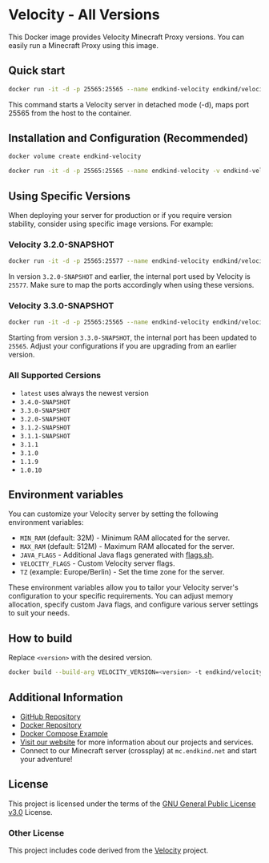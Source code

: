 # Velocity - All Versions

This Docker image provides Velocity Minecraft Proxy versions. You can easily run a Minecraft Proxy using this image.

## Quick start

```bash
docker run -it -d -p 25565:25565 --name endkind-velocity endkind/velocity:latest
```

This command starts a Velocity server in detached mode (-d), maps port 25565 from the host to the container.

## Installation and Configuration (Recommended)

```bash
docker volume create endkind-velocity

docker run -it -d -p 25565:25565 --name endkind-velocity -v endkind-velocity:/velocity --restart=always endkind/velocity:latest
```

## Using Specific Versions

When deploying your server for production or if you require version stability, consider using specific image versions. For example:

### Velocity 3.2.0-SNAPSHOT

```bash
docker run -it -d -p 25565:25577 --name endkind-velocity endkind/velocity:3.2.0-SNAPSHOT
```

In version `3.2.0-SNAPSHOT` and earlier, the internal port used by Velocity is `25577`. Make sure to map the ports accordingly when using these versions.

### Velocity 3.3.0-SNAPSHOT

```bash
docker run -it -d -p 25565:25565 --name endkind-velocity endkind/velocity:3.3.0-SNAPSHOT
```

Starting from version `3.3.0-SNAPSHOT`, the internal port has been updated to `25565`. Adjust your configurations if you are upgrading from an earlier version.

### All Supported Cersions

- `latest` uses always the newest version
- `3.4.0-SNAPSHOT`
- `3.3.0-SNAPSHOT`
- `3.2.0-SNAPSHOT`
- `3.1.2-SNAPSHOT`
- `3.1.1-SNAPSHOT`
- `3.1.1`
- `3.1.0`
- `1.1.9`
- `1.0.10`

## Environment variables

You can customize your Velocity server by setting the following environment variables:

- `MIN_RAM` (default: 32M) - Minimum RAM allocated for the server.
- `MAX_RAM` (default: 512M) - Maximum RAM allocated for the server.
- `JAVA_FLAGS` - Additional Java flags generated with [flags.sh](https://flags.sh/).
- `VELOCITY_FLAGS` - Custom Velocity server flags.
- `TZ` (example: Europe/Berlin) - Set the time zone for the server.

These environment variables allow you to tailor your Velocity server's configuration to your specific requirements. You can adjust memory allocation, specify custom Java flags, and configure various server settings to suit your needs.

## How to build

Replace `<version>` with the desired version.

<!-- prettier-ignore -->
```bash
docker build --build-arg VELOCITY_VERSION=<version> -t endkind/velocity:<version> .
```

## Additional Information

- [GitHub Repository](https://github.com/Endkind/velocity)
- [Docker Repository](https://hub.docker.com/r/endkind/velocity)
- [Docker Compose Example](https://github.com/Endkind/velocity/blob/main/docker-compose.yml)
- [Visit our website](https://www.endkind.net) for more information about our projects and services.
- Connect to our Minecraft server (crossplay) at `mc.endkind.net` and start your adventure!

## License

This project is licensed under the terms of the [GNU General Public License v3.0](https://choosealicense.com/licenses/gpl-3.0/) License.

### Other License

This project includes code derived from the [Velocity](https://github.com/PaperMC/Velocity) project.

